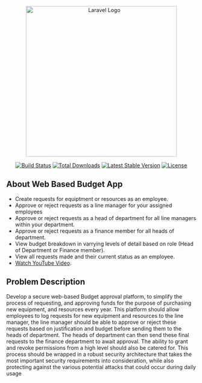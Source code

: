 <p align="center"><a href="https://laravel.com" target="_blank"><img src="https://raw.githubusercontent.com/laravel/art/master/logo-lockup/5%20SVG/2%20CMYK/1%20Full%20Color/laravel-logolockup-cmyk-red.svg" width="400" alt="Laravel Logo"></a></p>

<p align="center">
<a href="https://travis-ci.org/laravel/framework"><img src="https://travis-ci.org/laravel/framework.svg" alt="Build Status"></a>
<a href="https://packagist.org/packages/laravel/framework"><img src="https://img.shields.io/packagist/dt/laravel/framework" alt="Total Downloads"></a>
<a href="https://packagist.org/packages/laravel/framework"><img src="https://img.shields.io/packagist/v/laravel/framework" alt="Latest Stable Version"></a>
<a href="https://packagist.org/packages/laravel/framework"><img src="https://img.shields.io/packagist/l/laravel/framework" alt="License"></a>
</p>

## About Web Based Budget App


- Create requests for equiptment or resources as an employee.
- Approve or reject requests as a line manager for your assigned employees
- Approve or reject requests as a head of department for all line managers within your department.
- Approve or reject requests as a finance member for all heads of department.
- View budget breakdown in varrying levels of detail based on role (Head of Department or Finance member).
- View all requests made and their current status as an employee.
- [Watch YouTube Video](https://youtu.be/GojJmwUmmvE).

## Problem Description

Develop a secure web-based Budget approval platform, to simplify the process of requesting, and approving funds for the purpose of purchasing new equipment, and resources every year. This platform should allow employees to log requests for new equipment and resources to the line manager, the line manager should be able to approve or reject these requests based on justification and budget before sending them to the heads of department. The heads of department can then send these final requests to the finance department to await approval. The ability to grant and revoke permissions from a high level should also be catered for. This process should be wrapped in a robust security architecture that takes the most important security requirements into consideration, while also protecting against the various potential attacks that could occur during daily usage
